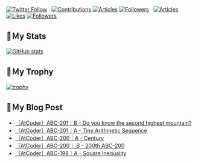 [![Twitter Follow](https://img.shields.io/twitter/follow/hyperdb?label=twitter&logo=twitter&style=plastic)](https://twitter.com/hyperdb)
&nbsp;
[![Contributions](https://badgen.org/img/qiita/hyperdb/contributions?style=plastic)](https://qiita.com/hyperdb)
[![Articles](https://badgen.org/img/qiita/hyperdb/articles?style=plastic)](https://qiita.com/hyperdb)
[![Followers](https://badgen.org/img/qiita/hyperdb/followers?style=plastic)](https://qiita.com/hyperdb)
&nbsp;
[![Articles](https://badgen.org/img/zenn/hyperdb/articles)](https://zenn.dev/hyperdb)
[![Likes](https://badgen.org/img/zenn/hyperdb/likes?style=plastic)](https://zenn.dev/hyperdb)
[![Followers](https://badgen.org/img/zenn/hyperdb/followers?style=plastic)](https://zenn.dev/hyperdb)

## 🔖Ｍy Stats

[![GitHub stats](https://github-readme-stats-eight-theta.vercel.app/api?username=hyperdb&theme=radical&count_private=true&show_icons=true)](https://github.com/anuraghazra/github-readme-stats)

## 🔖Ｍy Trophy

[![trophy](https://github-profile-trophy.vercel.app/?username=hyperdb&theme=onedark)](https://github.com/ryo-ma/github-profile-trophy)

## 🔖Ｍy Blog Post

<!-- BLOG-POST-LIST:START -->
- [［AtCoder］ABC-201｜B - Do you know the second highest mountain?](https://zenn.dev/hyperdb/articles/baa664fb624f05)
- [［AtCoder］ABC-201｜A - Tiny Arithmetic Sequence](https://zenn.dev/hyperdb/articles/7a68bbbe94502a)
- [［AtCoder］ABC-200｜A - Century](https://zenn.dev/hyperdb/articles/0690848ec44d99)
- [［AtCoder］ABC-200｜ B - 200th ABC-200](https://zenn.dev/hyperdb/articles/050f7c1cb9746e)
- [［AtCoder］ABC-199｜A - Square Inequality](https://zenn.dev/hyperdb/articles/8bdb615ea0e850)
<!-- BLOG-POST-LIST:END -->
